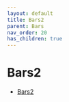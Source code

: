 ```yaml
---
layout: default
title: Bars2
parent: Bars
nav_order: 20
has_children: true
---
```

# Bars2
- [Bars2](bars2.md)